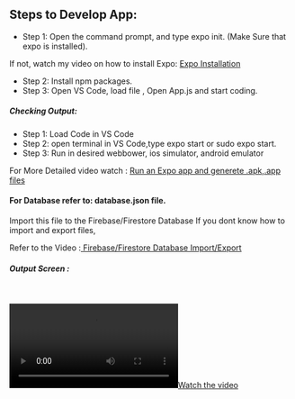 ## Steps to Develop App:

- Step 1: Open the command prompt, and type expo init. (Make Sure that expo is installed).

If not, watch my video on how to install Expo: 
<a href ="https://www.youtube.com/watch?v=dvuZn6gX_Q4&ab_channel=DroidpediaAcademy">Expo Installation</a>

- Step 2: Install npm packages.
- Step 3: Open VS Code, load file , Open App.js and start coding.

##### Checking Output:
- Step 1: Load Code in VS Code
- Step 2: open terminal in VS Code,type expo start or sudo expo start.
- Step 3: Run in desired webbower, ios simulator, android emulator

For More Detailed video watch :
<a href ="https://www.youtube.com/watch?v=llveG3Qp0no&ab_channel=DroidpediaAcademy">Run an Expo app and generete .apk,.app files </a>

#### For Database refer to: database.json file.
Import this file to the Firebase/Firestore Database
If you dont know how to import and export files, 

Refer to the Video :<a href ="https://www.youtube.com/watch?v=Xx0goSxpVqY"> Firebase/Firestore Database Import/Export</a>

##### Output Screen :
<br/>

[![Watch the video](https://user-images.githubusercontent.com/59869563/120081317-bd85d400-c0da-11eb-83f9-7a49400dca08.mov)](https://user-images.githubusercontent.com/59869563/120081317-bd85d400-c0da-11eb-83f9-7a49400dca08.mov)
